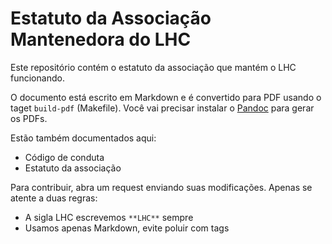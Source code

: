 # Estatuto da Associação Mantenedora do LHC

Este repositório contém o estatuto da associação
que mantém o LHC funcionando. 

O documento está  escrito em Markdown e é convertido 
para PDF usando o taget `build-pdf` (Makefile). 
Você vai precisar instalar o 
[Pandoc](https://pandoc.org/) para gerar os PDFs.

Estão também documentados aqui:

- Código de conduta
- Estatuto da associação

Para contribuir, abra um request enviando suas 
modificações. Apenas se atente a duas regras:

- A sigla LHC escrevemos `**LHC**` sempre
- Usamos apenas Markdown, evite poluir com tags

